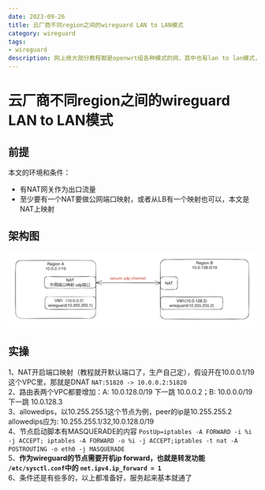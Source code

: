```yaml
---
date: 2023-09-26
title: 云厂商不同region之间的wireguard LAN to LAN模式
category: wireguard
tags:
- wireguard
description: 网上绝大部分教程都是openwrt组各种模式的网，其中也有lan to lan模式，云服务器的方式还是有些不太一样，尤其是正式环境 
---
```

# 云厂商不同region之间的wireguard LAN to LAN模式

## 前提
本文的环境和条件：
 - 有NAT网关作为出口流量
 - 至少要有一个NAT要做公网端口映射，或者从LB有一个映射也可以，本文是NAT上映射

## 架构图

![lan-to-lan](./imgs/lan-to-lan.png)

## 实操
1、NAT开启端口映射（教程就开默认端口了，生产自己定），假设开在10.0.0.1/19这个VPC里，那就是DNAT `NAT:51820 -> 10.0.0.2:51820`  
2、路由表两个VPC都要增加：A: 10.0.128.0/19 下一跳 10.0.0.2；B: 10.0.0.0/19 下一跳 10.0.128.3  
3、allowedips，以10.255.255.1这个节点为例，peer的ip是10.255.255.2 allowedips应为: 10.255.255.1/32,10.0.128.0/19  
4、节点启动脚本有MASQUERADE的内容 `PostUp=iptables -A FORWARD -i %i -j ACCEPT; iptables -A FORWARD -o %i -j ACCEPT;iptables -t nat -A POSTROUTING -o eth0 -j MASQUERADE`  
5、**作为wireguard的节点需要开机ip forward，也就是转发功能 `/etc/sysctl.conf`中的 `net.ipv4.ip_forward = 1`**  
6、条件还是有些多的，以上都准备好，服务起来基本就通了
